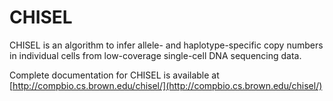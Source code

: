 # CHISEL

CHISEL is an algorithm to infer allele- and haplotype-specific copy numbers in individual cells from low-coverage single-cell DNA sequencing data.

Complete documentation for CHISEL is available at [http://compbio.cs.brown.edu/chisel/](http://compbio.cs.brown.edu/chisel/)
